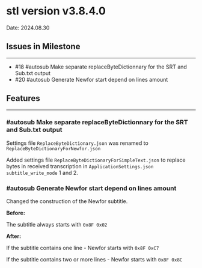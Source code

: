 # stl version v3.8.4.0
Date: 2024.08.30

## Issues in Milestone

---

- #18 #autosub Make separate replaceByteDictionnary for the SRT and Sub.txt output
- #20 #autosub Generate Newfor start depend on lines amount

## Features

---

### #autosub Make separate replaceByteDictionnary for the SRT and Sub.txt output

Settings file `ReplaceByteDictionary.json` was renamed to `ReplaceByteDictionaryForNewfor.json`

Added settings file `ReplaceByteDictionaryForSimpleText.json` to replace bytes in received transcription in `ApplicationSettings.json` `subtitle_write_mode` 1 and 2.


### #autosub Generate Newfor start depend on lines amount

Changed the construction of the Newfor subtitle.

**Before:**

The subtitle always starts with `0x8F 0x02`

**After:**

If the subtitle contains one line - Newfor starts with `0x8F 0xC7`

If the subtitle contains two or more lines - Newfor starts with `0x8F 0x8C`



